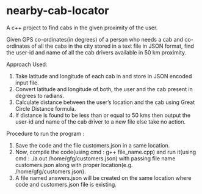 # nearby-cab-locator
A c++ project to find cabs in the given proximity of the user.

Given GPS co-ordinates(in degrees) of a person who needs a cab and co-ordinates of all the cabs in the city stored in a text file in JSON format, find the user-id and name of all the cab drivers available in 50 km proximity.

Approach Used:
1. Take latitude and longitude of each cab in and store in JSON encoded input file.
2. Convert latitude and longitude of both, the user and the cab present in degrees to radians.
3. Calculate distance between the user’s location and the cab using Great Circle Distance formula.
5. If distance is found to be less than or equal to 50 kms then output the user-id and name of the cab driver to a new file else take no action.

Procedure to run the program :
1. Save the code and the file customers.json in a same location.
2. Now, compile the code(using cmd : g++ file_name.cpp) and run it(using cmd : ./a.out /home/gfg/customers.json) with passing file name customers.json along with proper location(e.g. /home/gfg/customers.json).
3. A file named answers.json will be created on the same location where code and customers.json file is existing.
